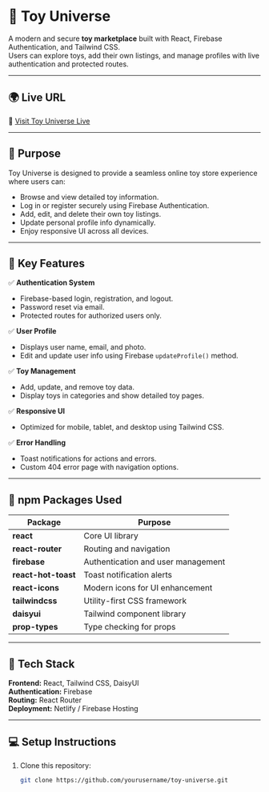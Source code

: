 # 🧸 Toy Universe

A modern and secure **toy marketplace** built with React, Firebase Authentication, and Tailwind CSS.  
Users can explore toys, add their own listings, and manage profiles with live authentication and protected routes.

---

## 🌍 Live URL

🔗 [Visit Toy Universe Live](https://toy-universe-bd.web.app/)

---

## 🎯 Purpose

Toy Universe is designed to provide a seamless online toy store experience where users can:

- Browse and view detailed toy information.
- Log in or register securely using Firebase Authentication.
- Add, edit, and delete their own toy listings.
- Update personal profile info dynamically.
- Enjoy responsive UI across all devices.

---

## 🚀 Key Features

✅ **Authentication System**

- Firebase-based login, registration, and logout.
- Password reset via email.
- Protected routes for authorized users only.

✅ **User Profile**

- Displays user name, email, and photo.
- Edit and update user info using Firebase `updateProfile()` method.

✅ **Toy Management**

- Add, update, and remove toy data.
- Display toys in categories and show detailed toy pages.

✅ **Responsive UI**

- Optimized for mobile, tablet, and desktop using Tailwind CSS.

✅ **Error Handling**

- Toast notifications for actions and errors.
- Custom 404 error page with navigation options.

---

## 🧩 npm Packages Used

| Package             | Purpose                            |
| ------------------- | ---------------------------------- |
| **react**           | Core UI library                    |
| **react-router**    | Routing and navigation             |
| **firebase**        | Authentication and user management |
| **react-hot-toast** | Toast notification alerts          |
| **react-icons**     | Modern icons for UI enhancement    |
| **tailwindcss**     | Utility-first CSS framework        |
| **daisyui**         | Tailwind component library         |
| **prop-types**      | Type checking for props            |

---

## 🧠 Tech Stack

**Frontend:** React, Tailwind CSS, DaisyUI  
**Authentication:** Firebase  
**Routing:** React Router  
**Deployment:** Netlify / Firebase Hosting

---

## 💻 Setup Instructions

1. Clone this repository:
   ```bash
   git clone https://github.com/yourusername/toy-universe.git
   ```
